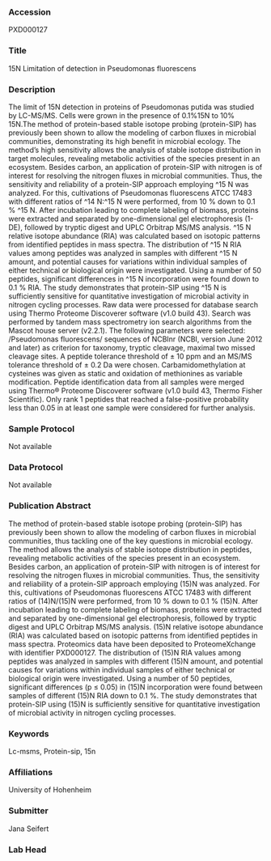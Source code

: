 ### Accession
PXD000127

### Title
15N Limitation of detection in Pseudomonas fluorescens

### Description
The limit of 15N detection in proteins of Pseudomonas putida was studied by LC-MS/MS. Cells were grown in the presence of 0.1%15N to 10% 15N.The method of protein-based stable isotope probing (protein-SIP) has previously been shown to allow the modeling of carbon fluxes in microbial communities, demonstrating its high benefit in microbial ecology. The method’s high sensitivity allows the analysis of stable isotope distribution in target molecules, revealing metabolic activities of the species present in an ecosystem. Besides carbon, an application of protein-SIP with nitrogen is of interest for resolving the nitrogen fluxes in microbial communities. Thus, the sensitivity and reliability of a protein-SIP approach employing ^15 N was analyzed. For this, cultivations of Pseudomonas fluorescens ATCC 17483 with different ratios of ^14 N:^15 N were performed, from 10 % down to 0.1 % ^15 N. After incubation leading to complete labeling of biomass, proteins were extracted and separated by one-dimensional gel electrophoresis (1-DE), followed by tryptic digest and UPLC Orbitrap MS/MS analysis. ^15 N relative isotope abundance (RIA) was calculated based on isotopic patterns from identified peptides in mass spectra. The distribution of ^15 N RIA values among peptides was analyzed in samples with different ^15 N amount, and potential causes for variations within individual samples of either technical or biological origin were investigated. Using a number of 50 peptides, significant differences in ^15 N incorporation were found down to 0.1 % RIA. The study demonstrates that protein-SIP using ^15 N is sufficiently sensitive for quantitative investigation of microbial activity in nitrogen cycling processes. Raw data were processed for database search using Thermo Proteome Discoverer software (v1.0 build 43). Search was performed by tandem mass spectrometry ion search algorithms from the Mascot house server (v2.2.1). The following parameters were selected: /Pseudomonas fluorescens/ sequences of NCBInr (NCBI, version June 2012 and later) as criterion for taxonomy, tryptic cleavage, maximal two missed cleavage sites. A peptide tolerance threshold of ± 10 ppm and an MS/MS tolerance threshold of ± 0.2 Da were chosen. Carbamidomethylation at cysteines was given as static and oxidation of methionines as variable modification. Peptide identification data from all samples were merged using Thermo® Proteome Discoverer software (v1.0 build 43, Thermo Fisher Scientific). Only rank 1 peptides that reached a false-positive probability less than 0.05 in at least one sample were considered for further analysis.

### Sample Protocol
Not available

### Data Protocol
Not available

### Publication Abstract
The method of protein-based stable isotope probing (protein-SIP) has previously been shown to allow the modeling of carbon fluxes in microbial communities, thus tackling one of the key questions in microbial ecology. The method allows the analysis of stable isotope distribution in peptides, revealing metabolic activities of the species present in an ecosystem. Besides carbon, an application of protein-SIP with nitrogen is of interest for resolving the nitrogen fluxes in microbial communities. Thus, the sensitivity and reliability of a protein-SIP approach employing (15)N was analyzed. For this, cultivations of Pseudomonas fluorescens ATCC 17483 with different ratios of (14)N/(15)N were performed, from 10 % down to 0.1 % (15)N. After incubation leading to complete labeling of biomass, proteins were extracted and separated by one-dimensional gel electrophoresis, followed by tryptic digest and UPLC Orbitrap MS/MS analysis. (15)N relative isotope abundance (RIA) was calculated based on isotopic patterns from identified peptides in mass spectra. Proteomics data have been deposited to ProteomeXchange with identifier PXD000127. The distribution of (15)N RIA values among peptides was analyzed in samples with different (15)N amount, and potential causes for variations within individual samples of either technical or biological origin were investigated. Using a number of 50 peptides, significant differences (p &#x2264; 0.05) in (15)N incorporation were found between samples of different (15)N RIA down to 0.1 %. The study demonstrates that protein-SIP using (15)N is sufficiently sensitive for quantitative investigation of microbial activity in nitrogen cycling processes.

### Keywords
Lc-msms, Protein-sip, 15n

### Affiliations
University of Hohenheim

### Submitter
Jana Seifert

### Lab Head


